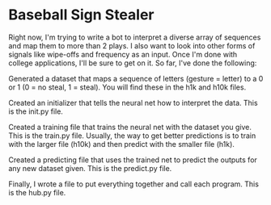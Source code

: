 # Baseball Sign Stealer

Right now, I'm trying to write a bot to interpret a diverse array of sequences and map them to more than 2 plays. I also want to look into other forms of signals like wipe-offs and frequency as an input. Once I'm done with college applications, I'll be sure to get on it. So far, I've done the following: 

Generated a dataset that maps a sequence of letters (gesture = letter) to a 0 or 1 (0 = no steal, 1 = steal). You will find these in the h1k and h10k files. 

Created an initializer that tells the neural net how to interpret the data. This is the init.py file. 

Created a training file that trains the neural net with the dataset you give. This is the train.py file. Usually, the way to get better predictions is to train with the larger file (h10k) and then predict with the smaller file (h1k). 

Created a predicting file that uses the trained net to predict the outputs for any new dataset given. This is the predict.py file. 

Finally, I wrote a file to put everything together and call each program. This is the hub.py file. 
